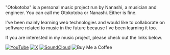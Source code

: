 "Otokotoba" is a personal music project run by Nanashi, a musician and engineer.
You can call me Otokotoba or Nanashi. Either is fine.

I've been mainly learning web technologies and would like to collaborate on software related to music in the future because I've been learning it too.

If you are interested in my music project, please check out the links below.

[![YouTube](https://img.shields.io/badge/YouTube-cd201f?style=for-the-badge&logo=youtube)](https://www.youtube.com/@otokotoba/)
[![X](https://img.shields.io/badge/X-1da1f2?style=for-the-badge&logo=x)](https://x.com/otokotoba_music)
[![SoundCloud](https://img.shields.io/badge/SoundCloud-ff3300?style=for-the-badge&logo=soundcloud&logoColor=white)](https://soundcloud.com/otokotoba)
![Buy Me a Coffee](https://img.shields.io/badge/buy_me_a_coffee-ffdd00?style=for-the-badge&logo=buymeacoffee&logoColor=black)
